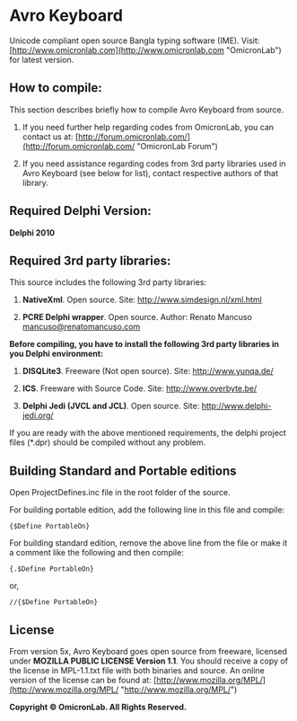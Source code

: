 
# Avro Keyboard #
Unicode compliant open source Bangla typing software (IME).
Visit: [http://www.omicronlab.com](http://www.omicronlab.com "OmicronLab") for latest version.


## How to compile: ##

This section describes briefly how to compile Avro Keyboard from source. 

1. If you need further help regarding codes from OmicronLab, 
you can contact us at: [http://forum.omicronlab.com/](http://forum.omicronlab.com/ "OmicronLab Forum")

2. If you need assistance regarding codes from 3rd party
libraries used in Avro Keyboard (see below for list), contact 
respective authors of that library.


## Required Delphi Version: ##

**Delphi 2010**


## Required 3rd party libraries:  ##


This source includes the following 3rd party libraries:



1. **NativeXml**.
Open source. 
Site: http://www.simdesign.nl/xml.html

2. **PCRE Delphi wrapper**.
Open source.
Author: Renato Mancuso <mancuso@renatomancuso.com>

**Before compiling, you have to install the following 3rd party
libraries in you Delphi environment:**

1. **DISQLite3**.
Freeware (Not open source).
Site: http://www.yunqa.de/

2. **ICS**.
Freeware with Source Code.
Site: http://www.overbyte.be/

3. **Delphi Jedi (JVCL and JCL)**.
Open source.
Site: http://www.delphi-jedi.org/

If you are ready with the above mentioned requirements,
the delphi project files (*.dpr) should be compiled without any problem.


## Building Standard and Portable editions ##
Open 
ProjectDefines.inc file in the root folder of the source.

For building portable edition, add the following line in this file and compile:

    {$Define PortableOn} 

For building standard edition, remove the above line from the
file or make it a comment like the following and then compile:

    {.$Define PortableOn} 
or,

    //{$Define PortableOn} 


## License ##

From version 5x, Avro Keyboard goes open source from freeware, licensed under **MOZILLA PUBLIC LICENSE Version 1.1**. You should
receive a copy of the license in MPL-1.1.txt file
with both binaries and source. An online version of the license can be found at: [http://www.mozilla.org/MPL/](http://www.mozilla.org/MPL/ "http://www.mozilla.org/MPL/")

**Copyright © OmicronLab. All Rights Reserved.**
